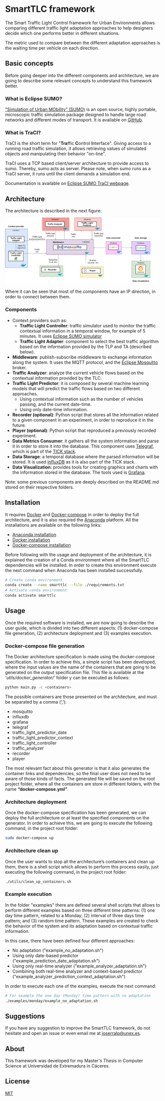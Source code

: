 # SmartTLC framework
The Smart Traffic Light Control framework for Urban Environments allows comparing different traffic light 
adaptation approaches to help designers decide which one performs better in different situations.

The metric used to compare between the different adaptation approaches is the waiting time per vehicle on each 
direction.

## Basic concepts

Before going deeper into the different components and architecture, we are going to describe some relevant concepts 
to understand this framework better.

### What is Eclipse SUMO?

["Simulation of Urban MObility" (SUMO)](https://sumo.dlr.de/) is an open source,
highly portable, microscopic traffic simulation package designed to handle large road networks and different modes of 
transport. It is available on [GitHub](https://github.com/eclipse/sumo).

### What is TraCI?

TraCI is the short term for "**Tra**ffic **C**ontrol **I**nterface". Giving access to a running road traffic simulation,
it allows retrieving values of simulated objects and manipulating their behavior "on-line".

TraCI uses a TCP based client/server architecture to provide access to sumo. Thereby, sumo acts as server. Please note, 
when sumo runs as a TraCI server, it runs until the client demands a simulation end.

Documentation is available on [Eclipse SUMO TraCI webpage](https://sumo.dlr.de/docs/TraCI.html).

## Architecture
The architecture is described in the next figure:

![architecture](./img/architecture.png)

Where it can be seen that most of the components have an IP direction, in order to connect between them.

### Components
- Context providers such as:
  - **Traffic Light Controller**: traffic simulator used to monitor the traffic contextual information in a temporal 
    window, for example of 5 minutes. It uses 
    [Eclipse SUMO simulator]
  - **Traffic Light Adapter**: component to select the best traffic algorithm based on the information provided by the 
    TLP and TA (described below).
- **Middleware**: publish-subscribe middleware to exchange information along the system. It uses the MQTT protocol, and 
  the [Eclipse Mosquitto] broker.
- **Traffic Analyzer**: analyze the current vehicle flows based on the contextual information provided by the TLC.
- **Traffic Light Predictor**: it is composed by several machine learning models that will predict the traffic flows 
  based on two different approaches.
  - Using contextual information such as the number of vehicles passing, and the current date-time.
  - Using only date-time information.
- **Recorder (optional)**: Python script that stores all the information related to a given component in an experiment, 
  in order to reproduce it in the future.
- **Player (optional)**: Python script that reproduced a previously recorded experiment.
- **Data Metrics Consumer**: it gathers all the system information and parse it in order to store it into the database. 
  This component uses [Telegraf], which is part of the 
  [TICK stack].
- **Data Storage**: a temporal database where the parsed information will be stored. It is used 
  [InfluxDB] as it is also part of the TICK stack.
- **Data Visualization**: provides tools for creating graphics and charts with the information stored in the database. 
  The tools used is [Grafana].
  
Note: some previous components are deeply described on the README.md stored on their respective folders.

## Installation

It requires [Docker] and [Docker-compose] in order to deploy the full architecture, and it is also required the 
[Anaconda] platform. All the installations are available on the following links:

- [Anaconda installation]
- [Docker installation]
- [Docker-compose installation]

Before following with the usage and deployment of the architecture, it is explained the creation of a Conda environment
where all the SmartTLC dependencies will be installed. In order to create this environment execute the next command when 
Anaconda has been installed successfully.

```sh
# Create conda environment
conda create --name smarttlc --file ./requirements.txt
# Activate conda environment
conda activate smarttlc
```

## Usage
Once the required software is installed, we are now going to describe the user guide, which is divided into two 
different aspects: (1) docker-compose file generation, (2) architecture deployment and (3) examples execution.

### Docker-compose file generation
The Docker architecture specification is made using the docker-compose specification. In order to achieve 
this, a simple script has been developed, where the input values are the name of the containers that are going to be 
generated on the output specification file. This file is available at the *'utils/docker_generator/'* folder y can be 
executed as follows:

```sh
python main.py -c <containers>
```

The possible containers are those presented on the architecture, and must be separated by a comma (‘,’):
- mosquitto
- influxdb
- grafana
- telegraf
- traffic_light_predictor_date
- traffic_light_predictor_context
- traffic_light_controller
- traffic_analyzer
- recorder
- player

The most relevant fact about this generator is that it also generates the container links and dependencies, so the 
final user does not need to be aware of those kinds of facts. The generated file will be saved on the root project 
folder, where all the containers are store in different folders, with the name **“docker-compose.yml”**. 

### Architecture deployment
Once the docker-compose specification has been generated, we can deploy the full architecture or at least the specified 
components on the generator. In order to achieve this, we are going to execute the following command, in the project 
root folder:

```sh
sudo docker-compose up
```

### Architecture clean up
Once the user wants to stop all the architecture’s containers and clean up them, there is a shell script which allows 
to perform this process easily, just executing the following command, in the project root folder:

```sh
./utils/clean_up_containers.sh
```

### Example execution
In the folder "examples" there are defined several shell scripts that allows to perform different examples based on 
three different time patterns: (1) one day time pattern, related to a Monday; (2) interval of three days time pattern; 
and (3) random time pattern. These examples are created to check the behavior of the system and its adaptation based on 
contextual traffic information. 

In this case, there have been defined four different approaches:
- No adaptation ("example_no_adaptation.sh")
- Using only date-based predictor ("example_prediction_date_adaptation.sh")
- Using only real-time analyzer ("example_analyzer_adaptation.sh")
- Combining both real-time analyzer and context-based predictor ("example_analyzer_prediction_context_adaptation.sh")

In order to execute each one of the examples, execute the next command:

```sh
# For example the one day (Monday) time pattern with no adaptation
./examples/monday/example_no_adaptation.sh
```

## Suggestions
If you have any suggestion to improve the SmartTLC framework, do not hesitate and open an issue or even email me
at [joserralp@unex.es](mailto:joserralp@unex.es?subject=[GitHub]%20SmartTLC%20Suggestion).

## About 
This framework was developed for my Master's Thesis in Computer Science at Universidad de Extremadura in Cáceres. 

## License
[MIT](https://choosealicense.com/licenses/mit/)

[Docker]: <https://www.docker.com/>
[Docker-compose]: <https://docs.docker.com/compose/>
[Eclipse SUMO simulator]: <https://www.eclipse.org/sumo/>
[Eclipse Mosquitto]: <https://mosquitto.org/>
[Telegraf]: <https://www.influxdata.com/time-series-platform/telegraf/>
[TICK Stack]: <https://wiki.archlinux.org/title/TICK_stack>
[InfluxDB]: <https://www.influxdata.com/>
[Anaconda]: <https://www.anaconda.com/>
[Grafana]: <https://grafana.com/>
[Anaconda installation]: <https://docs.anaconda.com/anaconda/install/index.html>
[Docker installation]: <https://docs.docker.com/engine/install/ubuntu/>
[Docker-compose installation]: <https://docs.docker.com/compose/install/>